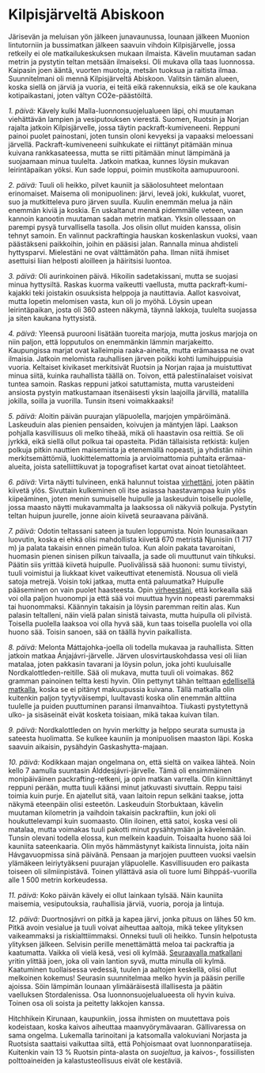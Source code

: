 # Kilpisjärveltä Abiskoon

Järisevän ja meluisan yön jälkeen junavaunussa, lounaan jälkeen Muonion lintutorniin ja bussimatkan jälkeen saavuin vihdoin Kilpisjärvelle, jossa retkeily ei ole matkailukeskuksen mukaan ilmaista. Kävelin muutaman sadan metrin ja pystytin teltan metsään ilmaiseksi. Oli mukava olla taas luonnossa. Kaipasin joen ääntä, vuorten muotoja, metsän tuoksua ja raitista ilmaa. Suunnitelmani oli mennä Kilpisjärveltä Abiskoon. Valitsin tämän alueen, koska siellä on järviä ja vuoria, ei teitä eikä rakennuksia, eikä se ole kaukana kotipaikastani, joten vältyn CO2e-päästöiltä.

*1. päivä:* Kävely kulki Malla-luonnonsuojelualueen läpi, ohi muutaman viehättävän lampien ja vesiputouksen vierestä. Suomen, Ruotsin ja Norjan rajalta jatkoin Kilpisjärvelle, jossa täytin packraft-kumiveneeni. Reppuni painoi puolet painostani, joten tunsin oloni kevyeksi ja vapaaksi meloessani järvellä. Packraft-kumiveneeni suihkukate ei riittänyt pitämään minua kuivana rankkasateessa, mutta se riitti pitämään minut lämpimänä ja suojaamaan minua tuulelta. Jatkoin matkaa, kunnes löysin mukavan leirintäpaikan yöksi. Kun sade loppui, poimin mustikoita aamupuurooni.

*2. päivä:* Tuuli oli heikko, pilvet kauniit ja sääolosuhteet melontaan erinomaiset. Maisema oli monipuolinen: järvi, leveä joki, kukkulat, vuoret, suo ja mutkitteleva puro järven suulla. Kuulin enemmän melua ja näin enemmän kiviä ja koskia. En uskaltanut mennä pidemmälle veteen, vaan kannoin kanootin muutaman sadan metrin matkan. Yksin ollessaan on parempi pysyä turvallisella tasolla. Jos olisin ollut muiden kanssa, olisin tehnyt samoin. En valinnut packraftingia hauskan koskenlaskun vuoksi, vaan päästäkseni paikkoihin, joihin en pääsisi jalan. Rannalla minua ahdisteli hyttysparvi. Mielestäni ne ovat välttämätön paha. Ilman niitä ihmiset asettuisi liian helposti aloilleen ja häiritsisi luontoa.

*3. päivä:* Oli aurinkoinen päivä. Hikoilin sadetakissani, mutta se suojasi minua hyttysiltä. Raskas kuorma vaikeutti vaellusta, mutta packraft-kumi-kajakki teki joistakin osuuksista helppoja ja nautittavia. Aallot kasvoivat, mutta lopetin melomisen vasta, kun oli jo myöhä. Löysin upean leirintäpaikan, josta oli 360 asteen näkymä, täynnä lakkoja, tuulelta suojassa ja siten kaukana hyttysistä.

*4. päivä:* Yleensä puurooni lisätään tuoreita marjoja, mutta joskus marjoja on niin paljon, että lopputulos on enemmänkin lämmin marjakeitto. Kaupungissa marjat ovat kalleimpia raaka-aineita, mutta erämaassa ne ovat ilmaisia. Jatkoin melomista rauhallisen järven poikki kohti lumihuippuisia vuoria. Keltaiset kivikaset merkitsivät Ruotsin ja Norjan rajaa ja muistuttivat minua siitä, kuinka rauhallista täällä on. Toivon, että palestiinalaiset voisivat tuntea samoin. Raskas reppuni jatkoi satuttamista, mutta varusteideni ansiosta pystyin matkustamaan itsenäisesti yksin laajoilla järvillä, matalilla jokilla, soilla ja vuorilla. Tunsin itseni voimakkaaksi!

*5. päivä:* Aloitin päivän puurajan yläpuolella, marjojen ympäröimänä. Laskeuduin alas pienien pensaiden, koivujen ja mäntyjen läpi. Laakson pohjalla kasvillisuus oli melko tiheää, mikä oli haastavin osa reittiä. Se oli jyrkkä, eikä siellä ollut polkua tai opasteita. Pidän tällaisista retkistä: kuljen polkuja pitkin nauttien maisemista ja etenemällä nopeasti, ja yhdistän niihin merkitsemättömiä, luokittelemattomia ja arvioimattomia puhtaita erämaa-alueita, joista satelliittikuvat ja topografiset kartat ovat ainoat tietolähteet.

*6. päivä:* Virta näytti tulvineen, enkä halunnut toistaa [virhettäni](story:Rees_Lochnagar_Dart), joten päätin kiivetä ylös. Sivuttain kulkeminen oli itse asiassa haastavampaa kuin ylös kiipeäminen, joten menin sumuiselle huipulle ja laskeuduin toiselle puolelle, jossa maasto näytti mukavammalta ja laaksossa oli näkyviä polkuja. Pystytin teltan huipun juurelle, jonne aioin kiivetä seuraavana päivänä.

*7. päivä:* Odotin teltassani sateen ja tuulen loppumista. Noin lounasaikaan luovutin, koska ei ehkä olisi mahdollista kiivetä 670 metristä Njunisiin (1 717 m) ja palata takaisin ennen pimeän tuloa. Kun aloin pakata tavaroitani, huomasin pienen sinisen pilkun taivaalla, ja sade oli muuttunut vain tihkuksi. Päätin siis yrittää kiivetä huipulle. Puolivälissä sää huononi: sumu tiivistyi, tuuli voimistui ja liukkaat kivet vaikeuttivat etenemistä. Nousua oli vielä satoja metrejä. Voisin toki jatkaa, mutta entä paluumatka? Huipulle pääseminen on vain puolet haasteesta. Opin [virheestäni](story:Whitish_Dusk), että korkealla sää voi olla paljon huonompi ja että sää voi muuttua hyvin nopeasti paremmaksi tai huonommaksi. Käännyin takaisin ja löysin paremman reitin alas. Kun palasin teltalleni, näin vielä palan sinistä taivasta, mutta huipulla oli pilvistä. Toisella puolella laaksoa voi olla hyvä sää, kun taas toisella puolella voi olla huono sää. Toisin sanoen, sää on täällä hyvin paikallista.

*8. päivä:* Melonta Máttajohka-joella oli todella mukavaa ja rauhallista. Sitten jatkoin matkaa Ánjajávri-järvelle. Järven ulosvirtauskohdassa vesi oli liian matalaa, joten pakkasin tavarani ja löysin polun, joka johti kuuluisalle Nordkalottleden-reitille. Sää oli mukava, mutta tuuli oli voimakas. 862 gramman painoinen teltta kesti hyvin. Olin pettynyt tähän telttaan [edellisellä matkalla](story:Ruskadventure), koska se ei pitänyt makuupussia kuivana. Tällä matkalla olin kuitenkin paljon tyytyväisempi, luultavasti koska olin enemmän alttiina tuulelle ja puiden puuttuminen paransi ilmanvaihtoa. Tiukasti pystytettynä ulko- ja sisäseinät eivät kosketa toisiaan, mikä takaa kuivan tilan.

*9. päivä:* Nordkalottleden on hyvin merkitty ja helppo seurata sumusta ja sateesta huolimatta. Se kulkee kauniin ja monipuolisen maaston läpi. Koska saavuin aikaisin, pysähdyin Gaskashytta-majaan.

*10. päivä:* Kodikkaan majan ongelmana on, että sieltä on vaikea lähteä. Noin kello 7 aamulla suuntasin Álddesjávri-järvelle. Tämä oli ensimmäinen monipäiväinen packrafting-retkeni, ja opin matkan varrella. Olin kiinnittänyt reppuni perään, mutta tuuli käänsi minut jatkuvasti sivuttain. Reppu taisi toimia kuin purje. En ajatellut sitä, vaan laitoin repun selkäni taakse, jotta näkymä eteenpäin olisi esteetön. Laskeuduin Storbuktaan, kävelin muutaman kilometrin ja vaihdoin takaisin packraftiin, kun joki oli houkuttelevampi kuin suomaasto. Olin iloinen, että satoi, koska vesi oli matalaa, mutta voimakas tuuli pakotti minut pysähtymään ja kävelemään. Tunsin olevani todella elossa, kun melkein kaaduin. Toisaalta huono sää loi kauniita sateenkaaria. Olin myös hämmästynyt kaikista linnuista, joita näin Hávgavuopmissa sinä päivänä. Pensaan ja marjojen puutteen vuoksi vaelsin ylämäkeen leiriytyäkseni puurajan yläpuolelle. Kasvillisuuden ero paikasta toiseen oli silmiinpistävä. Toinen yllättävä asia oli tuore lumi Bihppáš-vuorilla alle 1 500 metrin korkeudessa.

*11. päivä:* Koko päivän kävely ei ollut lainkaan tylsää. Näin kauniita maisemia, vesiputouksia, rauhallisia järviä, vuoria, poroja ja lintuja.

*12. päivä:* Duortnosjávri on pitkä ja kapea järvi, jonka pituus on lähes 50 km. Pitkä avoin vesialue ja tuuli voivat aiheuttaa aaltoja, mikä tekee ylityksen vaikeammaksi ja riskialttiimmaksi. Onneksi tuuli oli heikko. Tunsin helpotusta ylityksen jälkeen. Selvisin perille menettämättä meloa tai packraftia ja kaatumatta. Vaikka oli vielä kesä, vesi oli kylmää. [Seuraavalla matkallani](story:Sarek_Together) yritin ylittää joen, joka oli vain lantion syvä, mutta minulla oli kylmä. Kaatuminen tuollaisessa vedessä, tuulen ja aaltojen keskellä, olisi ollut melkoinen kokemus! Seurasin suunnitelmaa melko hyvin ja pääsin perille ajoissa. Söin lämpimän lounaan ylimääräisestä illallisesta ja päätin vaelluksen Stordalenissa. Osa luonnonsuojelualueesta oli hyvin kuiva. Toinen osa oli soista ja peitetty lakkojen kanssa.

Hitchhikein Kirunaan, kaupunkiin, jossa ihmisten on muutettava pois kodeistaan, koska kaivos aiheuttaa maanvyörymävaaran. Gällivaressa on sama ongelma. Lukemalla tarinoitani ja katsomalla valokuviani Norjasta ja Ruotsista saattaisi vaikuttaa siltä, että Pohjoismaat ovat luonnonparatiiseja. Kuitenkin vain 13 % Ruotsin pinta-alasta on *suojeltua*, ja kaivos-, fossiilisten polttoaineiden ja kalastusteollisuus eivät ole kestäviä.
